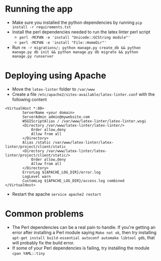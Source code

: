 # Running the app

- Make sure you installed the python dependencies by running `pip install -r requirements.txt`
- Install the perl dependencies needed to run the latex linter perl script
  - `perl -MCPAN -e 'install "Unicode::GCString module"'`
  - `perl -MCPAN -e 'install "File::HomeDir"'`
- Run `rm -r migrations/; python manage.py create_db && python manage.py db init && python manage.py db migrate && python manage.py runserver`


# Deploying using Apache

- Move the `latex-linter` folder to `/var/www`
- Create a file `/etc/apache2/sites-available/latex-linter.conf` with the following content
```
<VirtualHost *:80>
		ServerName <your domain> 
		ServerAdmin admin@mywebsite.com
		WSGIScriptAlias / /var/www/latex-linter/latex-linter.wsgi
		<Directory /var/www/latex-linter/latex-linter/>
			Order allow,deny
			Allow from all
		</Directory>
		Alias /static /var/www/latex-linter/latex-linter/project/client/static
		<Directory /var/www/latex-linter/latex-linter/project/client/static/>
			Order allow,deny
			Allow from all
		</Directory>
		ErrorLog ${APACHE_LOG_DIR}/error.log
		LogLevel warn
		CustomLog ${APACHE_LOG_DIR}/access.log combined
</VirtualHost>
```
- Restart the apache `service apache2 restart`


# Common problems

- The Perl dependencies can be a real pain to handle. If you're getting an error after installing a Perl module saying `Make not ok`, then try installing `apt-get install build-essential autoconf automake libtool gdb`, that will probably fix the build error. 
- If some of your Perl dependencies is failing, try installing the module `cpan YAML::tiny`
